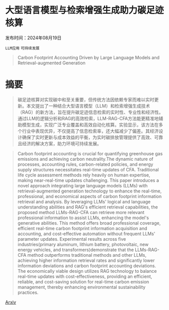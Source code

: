 # 大型语言模型与检索增强生成助力碳足迹核算

发布时间：2024年08月19日

`LLM应用` `可持续发展`

> Carbon Footprint Accounting Driven by Large Language Models and Retrieval-augmented Generation

# 摘要

> 碳足迹核算对实现碳中和至关重要，但传统方法因依赖专家而难以实时更新。本文提出了一种结合大型语言模型（LLM）和检索增强生成技术（RAG）的新方法，旨在提升碳足迹信息检索的实时性、专业性和经济性。通过LLM的逻辑分析和RAG的高效检索，LLM-RAG-CFA方法能更精准地辅助模型生成，实现广泛专业覆盖和高效自动化核算。实验显示，该方法在多个行业中表现优异，不仅提高了信息检索率，还大幅减少了偏差。其经济设计确保了实时更新与成本效益的平衡，为实时碳排放管理提供了高效、可靠且经济的解决方案，助力环境可持续发展。

> Carbon footprint accounting is crucial for quantifying greenhouse gas emissions and achieving carbon neutrality.The dynamic nature of processes, accounting rules, carbon-related policies, and energy supply structures necessitates real-time updates of CFA. Traditional life cycle assessment methods rely heavily on human expertise, making near-real-time updates challenging. This paper introduces a novel approach integrating large language models (LLMs) with retrieval-augmented generation technology to enhance the real-time, professional, and economical aspects of carbon footprint information retrieval and analysis. By leveraging LLMs' logical and language understanding abilities and RAG's efficient retrieval capabilities, the proposed method LLMs-RAG-CFA can retrieve more relevant professional information to assist LLMs, enhancing the model's generative abilities. This method offers broad professional coverage, efficient real-time carbon footprint information acquisition and accounting, and cost-effective automation without frequent LLMs' parameter updates. Experimental results across five industries(primary aluminum, lithium battery, photovoltaic, new energy vehicles, and transformers)demonstrate that the LLMs-RAG-CFA method outperforms traditional methods and other LLMs, achieving higher information retrieval rates and significantly lower information deviations and carbon footprint accounting deviations. The economically viable design utilizes RAG technology to balance real-time updates with cost-effectiveness, providing an efficient, reliable, and cost-saving solution for real-time carbon emission management, thereby enhancing environmental sustainability practices.

[Arxiv](https://arxiv.org/abs/2408.09713)